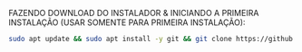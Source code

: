 FAZENDO DOWNLOAD DO INSTALADOR & INICIANDO A PRIMEIRA INSTALAÇÃO (USAR SOMENTE PARA PRIMEIRA INSTALAÇÃO):

```bash
sudo apt update && sudo apt install -y git && git clone https://github.com/leandro2907/instalador_whaticket_v1090.git && sudo chmod -R 777 instalador_whaticket_v1090 && cd instalador_whaticket_v1090 && sudo ./install_primaria
```

